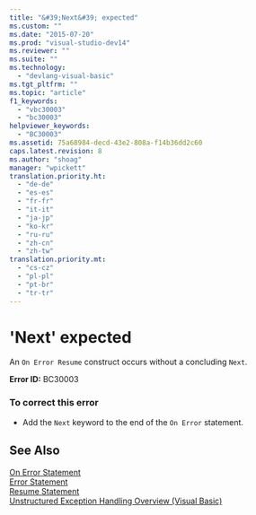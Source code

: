 ```yaml
---
title: "&#39;Next&#39; expected"
ms.custom: ""
ms.date: "2015-07-20"
ms.prod: "visual-studio-dev14"
ms.reviewer: ""
ms.suite: ""
ms.technology: 
  - "devlang-visual-basic"
ms.tgt_pltfrm: ""
ms.topic: "article"
f1_keywords: 
  - "vbc30003"
  - "bc30003"
helpviewer_keywords: 
  - "BC30003"
ms.assetid: 75a68984-decd-43e2-808a-f14b36dd2c60
caps.latest.revision: 8
ms.author: "shoag"
manager: "wpickett"
translation.priority.ht: 
  - "de-de"
  - "es-es"
  - "fr-fr"
  - "it-it"
  - "ja-jp"
  - "ko-kr"
  - "ru-ru"
  - "zh-cn"
  - "zh-tw"
translation.priority.mt: 
  - "cs-cz"
  - "pl-pl"
  - "pt-br"
  - "tr-tr"
---
```

# &#39;Next&#39; expected
An `On Error Resume` construct occurs without a concluding `Next`.  
  
 **Error ID:** BC30003  
  
### To correct this error  
  
-   Add the `Next` keyword to the end of the `On Error` statement.  
  
## See Also  
 [On Error Statement](../Topic/On%20Error%20Statement%20\(Visual%20Basic\).md)   
 [Error Statement](../Topic/Error%20Statement.md)   
 [Resume Statement](../Topic/Resume%20Statement.md)   
 [Unstructured Exception Handling Overview (Visual Basic)](http://msdn.microsoft.com/en-us/d2d84b66-ff3a-4878-a578-484c0c6d5c3d)